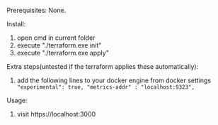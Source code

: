 Prerequisites:
None.

Install:
1. open cmd in current folder
2. execute "./terraform.exe init"
2. execute "./terraform.exe apply"

Extra steps(untested if the terraform applies these automatically):
1. add the following lines to your docker engine from docker settings 
   ``  "experimental": true,
       "metrics-addr" : "localhost:9323",``


Usage:
1. visit https://localhost:3000